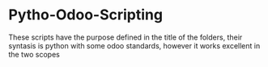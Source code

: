 # Pytho-Odoo-Scripting

These scripts have the purpose defined in the title of the folders, their syntasis is 
python with some odoo standards, however it works excellent in the two scopes
